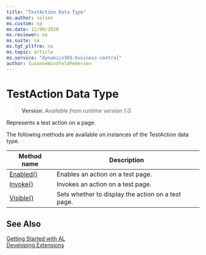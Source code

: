 ```yaml
---
title: "TestAction Data Type"
ms.author: solsen
ms.custom: na
ms.date: 12/09/2020
ms.reviewer: na
ms.suite: na
ms.tgt_pltfrm: na
ms.topic: article
ms.service: "dynamics365-business-central"
author: SusanneWindfeldPedersen
---
```

[//]: # (START>DO_NOT_EDIT)
[//]: # (IMPORTANT:Do not edit any of the content between here and the END>DO_NOT_EDIT.)
[//]: # (Any modifications should be made in the .xml files in the ModernDev repo.)
# TestAction Data Type
> **Version**: _Available from runtime version 1.0._

Represents a test action on a page.



The following methods are available on instances of the TestAction data type.

|Method name|Description|
|-----------|-----------|
|[Enabled()](testaction-enabled-method.md)|Enables an action on a test page.|
|[Invoke()](testaction-invoke-method.md)|Invokes an action on a test page.|
|[Visible()](testaction-visible-method.md)|Sets whether to display the action on a test page.|

[//]: # (IMPORTANT: END>DO_NOT_EDIT)
## See Also  
[Getting Started with AL](../../devenv-get-started.md)  
[Developing Extensions](../../devenv-dev-overview.md)  